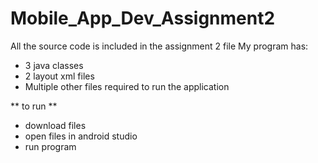# Mobile_App_Dev_Assignment2

All the source code is included in the assignment 2 file
My program has:
- 3 java classes
- 2 layout xml files
- Multiple other files required to run the application

** to run **
- download files
- open files in android studio
- run program
